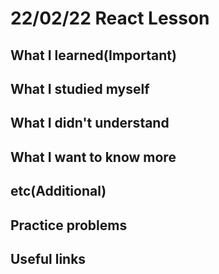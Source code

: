 # 22/02/22 React Lesson

## What I learned(Important)

## What I studied myself

## What I didn't understand

## What I want to know more

## etc(Additional)

## Practice problems

## Useful links
